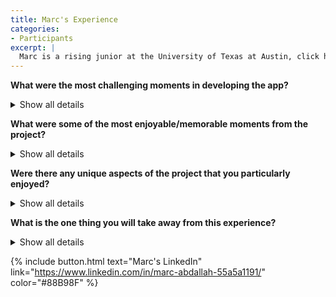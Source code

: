 ```yaml
---
title: Marc's Experience
categories:
- Participants
excerpt: |
  Marc is a rising junior at the University of Texas at Austin, click here to learn more about his experience as a participant in this project.|
---
```


**What were the most challenging moments in developing the app?**
<details>
  <summary>Show all details</summary>

<p>
The most challenging part of working on this project was the speed at which we had to learn new concepts and apply them. Each week, new topics had to be learned and understood in order to contribute to the team. 
</p>
</details>

**What were some of the most enjoyable/memorable moments from the project?**
<details>
  <summary>Show all details</summary>

<p>
The most enjoyable part of working on this project was seeing how organized everybody was. This team did a great job of distributing tasks in ways that were efficient and understandable, which made it easier to put all the pieces together.
</p>
</details>

**Were there any unique aspects of the project that you particularly enjoyed?**
<details>
  <summary>Show all details</summary>

<p>
I personally enjoyed how much I have learned during this experience. I learned about a wide range of skills and was able to apply those skills to a group project.
</p>
</details>

**What is the one thing you will take away from this experience?**
<details>
  <summary>Show all details</summary>

<p>
I will takeaway how important it is to have an organized team structure. Having an organized team makes the experiences of every member better.
</p>
</details>

{% include button.html text="Marc's LinkedIn" link="https://www.linkedin.com/in/marc-abdallah-55a5a1191/" color="#88B98F" %}
